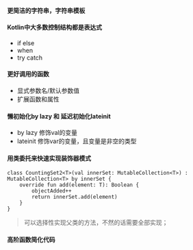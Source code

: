 #### 更简洁的字符串，字符串模板
#### Kotlin中大多数控制结构都是表达式
* if else
* when
* try catch

#### 更好调用的函数
* 显式参数名/默认参数值
* 扩展函数和属性

#### 懒初始化by lazy 和 延迟初始化lateinit
* by lazy 修饰val的变量
* lateinit 修饰var的变量，且变量是非空的类型

#### 用类委托来快速实现装饰器模式
```
class CountingSet2<T>(val innerSet: MutableCollection<T>) : MutableCollection<T> by innerSet {
    override fun add(element: T): Boolean {
        objectAdded++
        return innerSet.add(element)
    }
}
```
> 可以选择性实现父类的方法，不然的话需要全部实现；

#### 高阶函数简化代码
